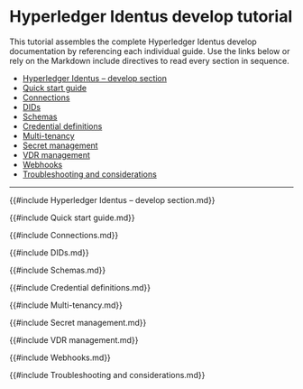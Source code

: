 # Hyperledger Identus develop tutorial

This tutorial assembles the complete Hyperledger Identus develop documentation by referencing each individual guide. Use the links below or rely on the Markdown include directives to read every section in sequence.

- [Hyperledger Identus – develop section](./Hyperledger%20Identus%20%E2%80%93%20develop%20section.md)
- [Quick start guide](./Quick%20start%20guide.md)
- [Connections](./Connections.md)
- [DIDs](./DIDs.md)
- [Schemas](./Schemas.md)
- [Credential definitions](./Credential%20definitions.md)
- [Multi-tenancy](./Multi-tenancy.md)
- [Secret management](./Secret%20management.md)
- [VDR management](./VDR%20management.md)
- [Webhooks](./Webhooks.md)
- [Troubleshooting and considerations](./Troubleshooting%20and%20considerations.md)

---

{{#include Hyperledger Identus – develop section.md}}

{{#include Quick start guide.md}}

{{#include Connections.md}}

{{#include DIDs.md}}

{{#include Schemas.md}}

{{#include Credential definitions.md}}

{{#include Multi-tenancy.md}}

{{#include Secret management.md}}

{{#include VDR management.md}}

{{#include Webhooks.md}}

{{#include Troubleshooting and considerations.md}}

